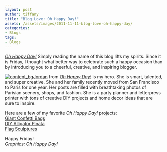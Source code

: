 ```yaml
---
layout: post
author: tiffany
title: "Blog Love: Oh Happy Day!"
assets: /assets/images/2011-11-11-blog-love-oh-happy-day/
categories: 
- Blogs
tags: 
- Blogs
---
```


_[Oh Happy Day!](http://ohhappyday.com/)_ Simply reading the name of this blog lifts my spirits. Since it is Friday, I thought what better way to celebrate such a happy occasion than by introducing you to a cheerful, creative, and inspiring blogger.

[![](jekyll_uploads/2011/11/content_bg-e1321037203247.png "content_bg")](http://www.sweetpeonies.com/2011/11/blog-love-oh-happy-day/content_bg/)[Jordan](http://ohhappyday.com/) from _[Oh Happy Day!](http://ohhappyday.com/)_ is my hero. She is smart, talented, and super creative. She and her family recently moved from San Francisco to Paris for one year. Her posts are filled with breathtaking photos of Parisian scenery, shops, and fashion. She is a party planner and letterpress printer with tons of creative DIY projects and home decor ideas that are sure to inspire.

Here are a few of my favorite _Oh Happy Day!_ projects:  
[Giant Confetti Bags](http://ohhappyday.com/2011/10/giant-confetti-bags-diy/)  
[DIY Alligator Pinata](http://ohhappyday.com/2011/09/how-to-make-a-golden-alligator-pinata/)  
[Flag Sculptures](http://ohhappyday.com/2010/08/flag-sculptures/)

Happy Friday!  
_Graphics: Oh Happy Day!_